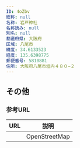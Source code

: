 ```yaml
---
ID: 4oZbv
総称: null
名称: 岩戸神社
名称読み: null
別名: null
都道府県: 大阪府
区域: 八尾市
緯度: 34.6133523
経度: 135.6398775
郵便番号: 5810881
住所: 大阪府八尾市垣内４８０−２
---
```


## その他

### 参考URL

| URL | 説明          |
| --- | ------------- |
|     | OpenStreetMap |

